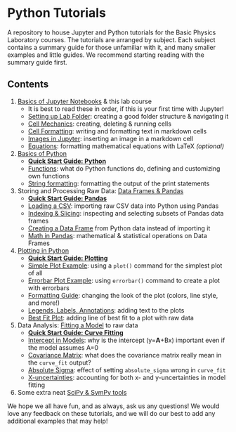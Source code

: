 # Python Tutorials
A repository to house Jupyter and Python tutorials for the Basic Physics Laboratory courses.
The tutorials are arranged by subject. Each subject contains a summary guide for those unfamiliar with it, and many smaller examples 
and little guides. We recommend starting reading with the summary guide first.

## Contents

1. [Basics of Jupyter Notebooks](1%20Jupyter%20Notebook%20Basics) & this lab course
    * It is best to read these in order, if this is your first time with Jupyter!
    * [Setting up Lab Folder](1%20Jupyter%20Notebook%20Basics/1%20Setting%20Up%20Lab%20Folder.ipynb): creating a good folder structure & navigating it
    * [Cell Mechanics](1%20Jupyter%20Notebook%20Basics/2%20Cell%20Mechanics.ipynb): creating, deleting & running cells
    * [Cell Formatting](1%20Jupyter%20Notebook%20Basics/3%20Cell%20Formatting.ipynb): writing and formatting text in markdown cells
    * [Images in Jupyter](1%20Jupyter%20Notebook%20Basics/4%20Images%20in%20Jupyter.ipynb): inserting an image in a markdown cell
    * [Equations](1%20Jupyter%20Notebook%20Basics/5%20Equations.ipynb): formatting mathematical equations with LaTeX *(optional)*
2. [Basics of Python](2%20Python%20Basics)
    * **[Quick Start Guide: Python](2%20Python%20Basics/0%20Quick%20Start%20Guide%20-%20Python.ipynb)**
    * [Functions](2%20Python%20Basics/1%20Functions.ipynb): what do Python functions do, defining and customizing own functions
    * [String formatting](2%20Python%20Basics/2%20String%20Formatting.ipynb): formatting the output of the print statements
3. Storing and Processing Raw Data: [Data Frames & Pandas](3%20Data%20Frames%20%26%20Pandas)
   * **[Quick Start Guide: Pandas](3%20Data%20Frames%20%26%20Pandas/0%20Quick%20Start%20Guide%20-%20Pandas.ipynb)**
   * [Loading a CSV](3%20Data%20Frames%20%26%20Pandas/1%20Loading%20CSV.ipynb): importing raw CSV data into Python using Pandas
   * [Indexing & Slicing](3%20Data%20Frames%20%26%20Pandas/2%20Indexing%20%26%20Slicing.ipynb): inspecting and selecting subsets of Pandas data frames
   * [Creating a Data Frame](3%20Data%20Frames%20%26%20Pandas/3%20Creating%20a%20Data%20Frame.ipynb) from Python data instead of importing it
   * [Math in Pandas](3%20Data%20Frames%20%26%20Pandas/4%20Math%20%26%20Pandas.ipynb): mathematical & statistical operations on Data Frames
4. [Plotting in Python](4%20Plotting)
   * **[Quick Start Guide: Plotting](0%20Quick%20Start%20Guide%20-%20Plotting.ipynb)**
   * [Simple Plot Example](4%20Plotting/1%20Simple%20Plot%20Example.ipynb): using a `plot()` command for the simplest plot of all
   * [Errorbar Plot Example](4%20Plotting/2%20Errorbar%20Plot%20Example.ipynb): using `errorbar()` command to create a plot with errorbars
   * [Formatting Guide](4%20Plotting/3%20Formatting%20Guide.ipynb): changing the look of the plot (colors, line style, and more!)
   * [Legends, Labels, Annotations](4%20Plotting/4%20Legends%2C%20Labels%2C%20Annotations.ipynb): adding text to the plots
   * [Best Fit Plot](4%20Plotting/5%20Best%20Fit%20Plot.ipynb): adding line of best fit to a plot with raw data
5. Data Analysis: [Fitting a Model](5%20Curve%20Fitting) to raw data
   * **[Quick Start Guide: Curve Fitting](5%20Curve%20Fitting/0%20Quick%20Start%20Guide%20-%20Model%20Fitting.ipynb)**
   * [Intercept in Models](5%20Curve%20Fitting/1%20Intercept%20in%20Models.ipynb): why is the intercept (y=**A**+Bx) important even if the model assumes A=0
   * [Covariance Matrix](5%20Curve%20Fitting/2%20Covariance%20Matrix.ipynb): what does the covariance matrix really mean in the `curve_fit` output?
   * [Absolute Sigma](5%20Curve%20Fitting/3%20Absolute%20Sigma.ipynb): effect of setting `absolute_sigma` wrong in `curve_fit`
   * [X-uncertainties](5%20Curve%20Fitting/4%20X-uncertainties.ipynb): accounting for both x- and y-uncertainties in model fitting
6. Some extra neat [SciPy & SymPy tools](6%20SciPy%20%26%20SymPy%20Tools)

We hope we all have fun, and as always, ask us any questions! 
We would love any feedback on these tutorials, and we will do our best to add any additional examples that may help!
